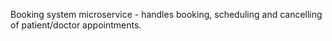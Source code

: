 Booking system microservice - handles booking, scheduling and cancelling of patient/doctor appointments.